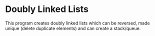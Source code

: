 # Doubly Linked Lists

This program creates doubly linked lists which can be reversed, made unique (delete duplicate elements) and can create a stack/queue.
